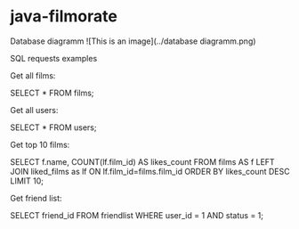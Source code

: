 # java-filmorate
Database diagramm
![This is an image](../database diagramm.png)

SQL requests examples

Get all films:

SELECT *
FROM films;


Get all users:

SELECT *
FROM users;


Get top 10 films:

SELECT f.name, COUNT(lf.film_id) AS likes_count
FROM films AS f
LEFT JOIN liked_films as lf ON lf.film_id=films.film_id
ORDER BY likes_count DESC
LIMIT 10;


Get friend list:

SELECT friend_id
FROM friendlist
WHERE user_id = 1
      AND status = 1;
